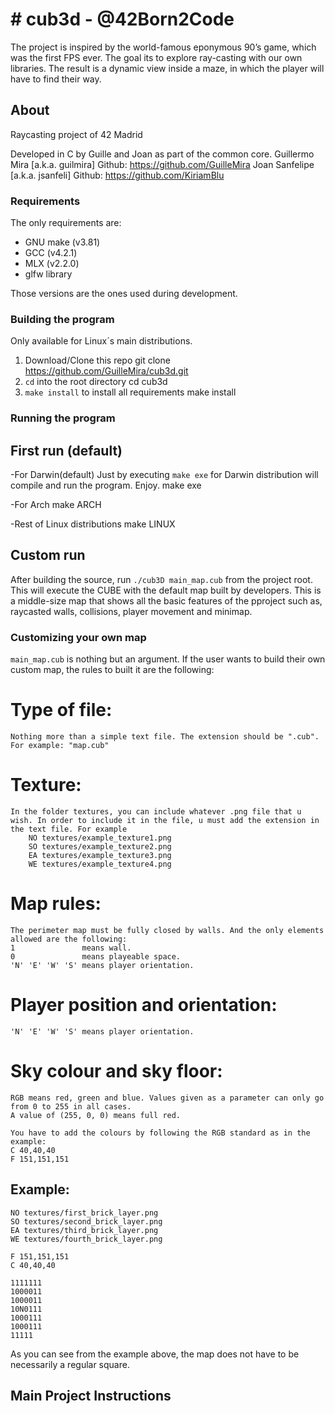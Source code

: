 # # cub3d - @42Born2Code
 The project is inspired by the world-famous eponymous 90’s game, which was the first FPS ever. The goal its to explore ray-casting with our own libraries. The result is a dynamic view inside a maze, in which the player will have to find their way.

## About

Raycasting project of 42 Madrid

Developed in C by Guille and Joan as part of the common core.
Guillermo Mira [a.k.a. guilmira] Github: https://github.com/GuilleMira
Joan Sanfelipe [a.k.a. jsanfeli] Github: https://github.com/KiriamBlu

### Requirements
The only requirements are:
- GNU make (v3.81)
- GCC (v4.2.1)
- MLX (v2.2.0) 
- glfw library

Those versions are the ones used during development.

### Building the program

Only available for Linux´s main distributions.

1. Download/Clone this repo
        git clone https://github.com/GuilleMira/cub3d.git
2. `cd` into the root directory
        cd cub3d
3. `make install` to install all requirements
        make install


### Running the program

## First run (default)

-For Darwin(default)
Just by executing `make exe` for Darwin distribution will compile and run the program. Enjoy.
		make exe

-For Arch
		make ARCH

-Rest of Linux distributions
		make LINUX

## Custom run

After building the source, run `./cub3D main_map.cub` from the project root.
This will execute the CUBE with the default map built by developers. This is a middle-size map that shows
all the basic features of the pproject such as, raycasted walls, collisions, player movement and minimap.


### Customizing your own map
`main_map.cub` is nothing but an argument. If the user wants to build their own custom map, the rules to built it are the following:

# Type of file:
	Nothing more than a simple text file. The extension should be ".cub". For example: "map.cub"
# Texture:
	In the folder textures, you can include whatever .png file that u wish. In order to include it in the file, u must add the extension in the text file. For example
		NO textures/example_texture1.png
    	SO textures/example_texture2.png
   		EA textures/example_texture3.png
    	WE textures/example_texture4.png
# Map rules:
	The perimeter map must be fully closed by walls. And the only elements allowed are the following:
	1				means wall.
	0				means playeable space.
	'N' 'E' 'W' 'S'	means player orientation. 
# Player position and orientation:
	'N' 'E' 'W' 'S'	means player orientation. 
# Sky colour and sky floor:
	RGB means red, green and blue. Values given as a parameter can only go from 0 to 255 in all cases.
	A value of (255, 0, 0) means full red.

	You have to add the colours by following the RGB standard as in the example:
	C 40,40,40
	F 151,151,151


	
## Example:
	NO textures/first_brick_layer.png
	SO textures/second_brick_layer.png
   	EA textures/third_brick_layer.png
    WE textures/fourth_brick_layer.png
      
    F 151,151,151
	C 40,40,40

	1111111
	1000011
	1000011
	10N0111
	1000111
	1000111
	11111

As you can see from the example above, the map does not have to be necessarily a regular square.

## Main Project Instructions
